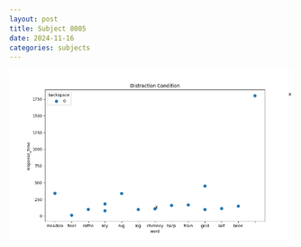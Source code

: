 ```yaml
---
layout: post
title: Subject 8005
date: 2024-11-16
categories: subjects
---
```


![](data/8005/run-1/8005_rt_acc_fuzzy_delay.png)
